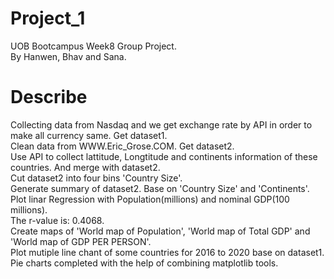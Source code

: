 # Project_1
UOB Bootcampus Week8 Group Project.\
By Hanwen, Bhav and Sana.
# Describe
Collecting data from Nasdaq and we get exchange rate by API in order to make all currency same. Get dataset1.\
Clean data from WWW.Eric_Grose.COM. Get dataset2.\
Use API to collect lattitude, Longtitude and continents information of these countries. And merge with dataset2.\
Cut dataset2 into four bins 'Country Size'.\
Generate summary of dataset2. Base on 'Country Size' and 'Continents'.\
Plot linar Regression with Population(millions) and nominal GDP(100 millions).\
The r-value is: 0.4068.\
Create maps of 'World map of Population', 'World map of Total GDP' and 'World map of GDP PER PERSON'.\
Plot mutiple line chant of some countries for 2016 to 2020 base on dataset1.\
Pie charts completed with the help of combining matplotlib tools.

